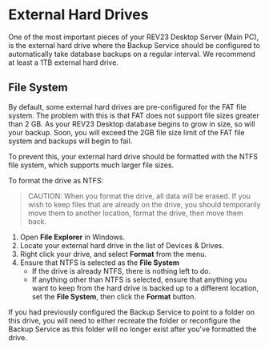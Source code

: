 # External Hard Drives

One of the most important pieces of your REV23 Desktop Server (Main PC), is the external hard drive where the Backup Service should be configured to automatically take database backups on a regular interval. We recommend at least a 1TB external hard drive.

## File System

By default, some external hard drives are pre-configured for the FAT file system. The problem with this is that FAT does not support file sizes greater than 2 GB. As your REV23 Desktop database begins to grow in size, so will your backup. Soon, you will exceed the 2GB file size limit of the FAT file system and backups will begin to fail. 

To prevent this, your external hard drive should be formatted with the NTFS file system, which supports much larger file sizes.

To format the drive as NTFS:

> CAUTION: When you format the drive, all data will be erased. If you wish to keep files that are already on the drive, you should temporarily move them to another location, format the drive, then move them back.

1. Open **File Explorer** in Windows.
2. Locate your external hard drive in the list of Devices & Drives.
3. Right click your drive, and select **Format** from the menu. 
4. Ensure that NTFS is selected as the **File System**
    - If the drive is already NTFS, there is nothing left to do.
    - If anything other than NTFS is selected, ensure that anything you want to keep from the hard drive is backed up to a different location, set the **File System**, then click the **Format** button.

If you had previously configured the Backup Service to point to a folder on this drive, you will need to either recreate the folder or reconfigure the Backup Service as this folder will no longer exist after you've formatted the drive.